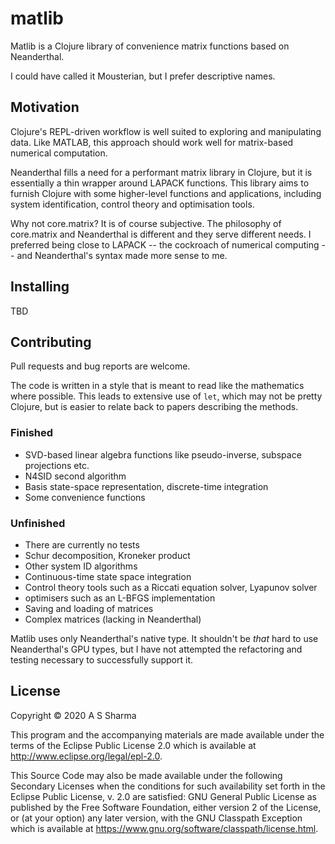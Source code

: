 # matlib

Matlib is a Clojure library of convenience matrix functions based on Neanderthal.

I could have called it Mousterian, but I prefer descriptive names.

## Motivation

Clojure's REPL-driven workflow is well suited to exploring and manipulating data.
Like MATLAB, this approach should work well for matrix-based numerical computation.

Neanderthal fills a need for a performant matrix library in Clojure, but it is
essentially a thin wrapper around LAPACK functions. This library aims to
furnish Clojure with some higher-level functions and applications, including
system identification, control theory and optimisation tools.

Why not core.matrix? It is of course subjective. The philosophy of core.matrix
and Neanderthal is different and they serve different needs. I preferred being
close to LAPACK -- the cockroach of numerical computing -- and Neanderthal's
syntax made more sense to me.


## Installing

TBD


## Contributing

Pull requests and bug reports are welcome. 

The code is written in a style that is meant to read like the mathematics where
possible. This leads to extensive use of `let`, which may not be pretty
Clojure, but is easier to relate back to papers describing the methods.


### Finished

- SVD-based linear algebra functions like pseudo-inverse, subspace projections etc.
- N4SID second algorithm
- Basis state-space representation, discrete-time integration
- Some convenience functions


### Unfinished

- There are currently no tests
- Schur decomposition, Kroneker product
- Other system ID algorithms
- Continuous-time state space integration
- Control theory tools such as a Riccati equation solver, Lyapunov solver
- optimisers such as an L-BFGS implementation
- Saving and loading of matrices
- Complex matrices (lacking in Neanderthal)

Matlib uses only Neanderthal's native type. It shouldn't be *that* hard to use
Neanderthal's GPU types, but I have not attempted the refactoring and testing
necessary to successfully support it.


## License

Copyright © 2020 A S Sharma

This program and the accompanying materials are made available under the
terms of the Eclipse Public License 2.0 which is available at
http://www.eclipse.org/legal/epl-2.0.

This Source Code may also be made available under the following Secondary
Licenses when the conditions for such availability set forth in the Eclipse
Public License, v. 2.0 are satisfied: GNU General Public License as published by
the Free Software Foundation, either version 2 of the License, or (at your
option) any later version, with the GNU Classpath Exception which is available
at https://www.gnu.org/software/classpath/license.html.
